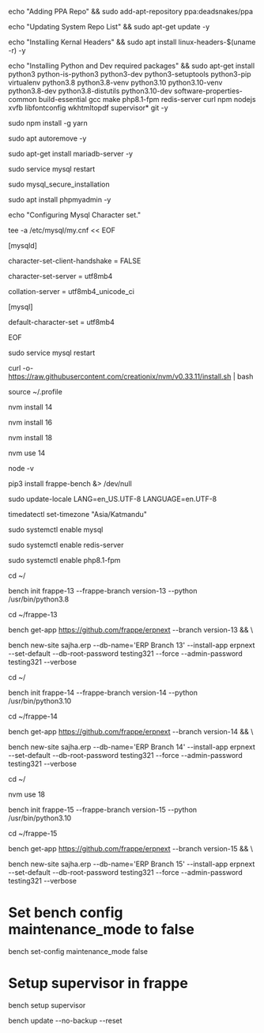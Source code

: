 echo "Adding PPA Repo" && sudo add-apt-repository ppa:deadsnakes/ppa

echo "Updating System Repo List" && sudo apt-get update -y 

echo "Installing Kernal Headers" && sudo apt install linux-headers-$(uname -r) -y

echo "Installing Python and Dev required packages" && sudo apt-get install python3 python-is-python3 python3-dev python3-setuptools python3-pip virtualenv python3.8 python3.8-venv python3.10 python3.10-venv python3.8-dev python3.8-distutils python3.10-dev software-properties-common build-essential gcc make php8.1-fpm redis-server curl npm nodejs  xvfb libfontconfig wkhtmltopdf supervisor* git -y 



sudo npm install -g yarn

sudo apt autoremove -y

sudo apt-get install mariadb-server -y



sudo service mysql restart

sudo mysql_secure_installation

sudo apt install phpmyadmin -y



echo "Configuring Mysql Character set."

tee -a /etc/mysql/my.cnf << EOF

[mysqld]

character-set-client-handshake = FALSE

character-set-server = utf8mb4

collation-server = utf8mb4_unicode_ci



[mysql]

default-character-set = utf8mb4



EOF



sudo service mysql restart

curl -o- https://raw.githubusercontent.com/creationix/nvm/v0.33.11/install.sh | bash

source ~/.profile 





nvm install 14

nvm install 16

nvm install 18

nvm use 14

node -v

pip3 install frappe-bench &> /dev/null

sudo update-locale LANG=en_US.UTF-8 LANGUAGE=en.UTF-8

timedatectl set-timezone "Asia/Katmandu"

sudo systemctl  enable mysql

sudo systemctl  enable redis-server

sudo systemctl  enable php8.1-fpm



cd ~/

bench init frappe-13 --frappe-branch version-13 --python /usr/bin/python3.8

cd ~/frappe-13



bench get-app https://github.com/frappe/erpnext --branch version-13 && \

bench new-site sajha.erp --db-name='ERP Branch 13' --install-app erpnext --set-default --db-root-password testing321 --force --admin-password testing321 --verbose



cd ~/

bench init frappe-14 --frappe-branch version-14 --python /usr/bin/python3.10

cd ~/frappe-14



bench get-app https://github.com/frappe/erpnext --branch version-14 && \

bench new-site sajha.erp --db-name='ERP Branch 14' --install-app erpnext --set-default --db-root-password testing321 --force --admin-password testing321 --verbose



cd ~/

nvm use 18

bench init frappe-15 --frappe-branch version-15 --python /usr/bin/python3.10

cd ~/frappe-15



bench get-app https://github.com/frappe/erpnext --branch version-15 && \

bench new-site sajha.erp --db-name='ERP Branch 15' --install-app erpnext --set-default --db-root-password testing321 --force --admin-password testing321 --verbose





# Set bench config maintenance_mode to false 

bench set-config maintenance_mode false



# Setup supervisor in frappe

bench setup supervisor

bench update --no-backup --reset

